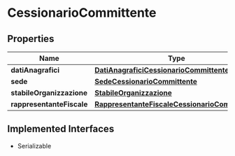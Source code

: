 

# CessionarioCommittente


## Properties

| Name | Type | Description | Notes |
|------------ | ------------- | ------------- | -------------|
|**datiAnagrafici** | [**DatiAnagraficiCessionarioCommittente**](DatiAnagraficiCessionarioCommittente.md) |  |  [optional] |
|**sede** | [**SedeCessionarioCommittente**](SedeCessionarioCommittente.md) |  |  [optional] |
|**stabileOrganizzazione** | [**StabileOrganizzazione**](StabileOrganizzazione.md) |  |  [optional] |
|**rappresentanteFiscale** | [**RappresentanteFiscaleCessionarioCommittente**](RappresentanteFiscaleCessionarioCommittente.md) |  |  [optional] |


## Implemented Interfaces

* Serializable


